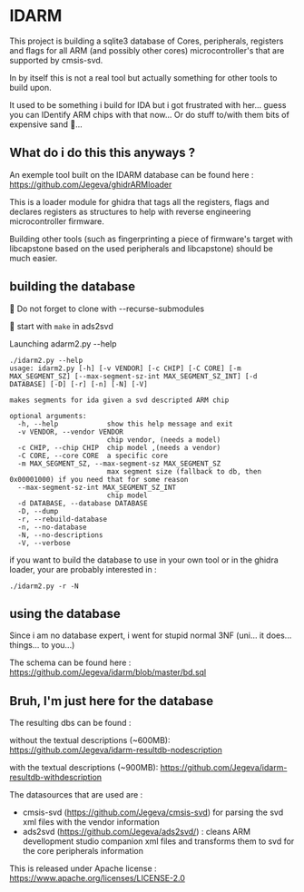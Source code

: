 # IDARM

This project is building a sqlite3 database of Cores, peripherals, registers and flags
for all ARM (and possibly other cores) microcontroller's that are supported by cmsis-svd. 

In by itself this is not a real tool but actually something for other tools to build upon.

It used to be something i build for IDA but i got frustrated with her... guess you can IDentify ARM chips with that now...
Or do stuff to/with them bits of expensive sand :tongue:...

## What do i do this this anyways ?

An exemple tool built on the IDARM database can be found here : https://github.com/Jegeva/ghidrARMloader

This is a loader module for ghidra that tags all the registers,
flags and declares registers as structures to help with reverse engineering
microcontroller firmware.

Building other tools (such as fingerprinting a piece of firmware's target with libcapstone based on the used peripherals and libcapstone) should be much easier.

## building the database 

:bell: Do not forget to clone with --recurse-submodules

:bell: start with `make` in ads2svd 

Launching adarm2.py --help

```console
./idarm2.py --help
usage: idarm2.py [-h] [-v VENDOR] [-c CHIP] [-C CORE] [-m MAX_SEGMENT_SZ] [--max-segment-sz-int MAX_SEGMENT_SZ_INT] [-d DATABASE] [-D] [-r] [-n] [-N] [-V]

makes segments for ida given a svd descripted ARM chip

optional arguments:
  -h, --help            show this help message and exit
  -v VENDOR, --vendor VENDOR
                        chip vendor, (needs a model)
  -c CHIP, --chip CHIP  chip model ,(needs a vendor)
  -C CORE, --core CORE  a specific core
  -m MAX_SEGMENT_SZ, --max-segment-sz MAX_SEGMENT_SZ
                        max segment size (fallback to db, then 0x00001000) if you need that for some reason
  --max-segment-sz-int MAX_SEGMENT_SZ_INT
                        chip model
  -d DATABASE, --database DATABASE
  -D, --dump
  -r, --rebuild-database
  -n, --no-database
  -N, --no-descriptions
  -V, --verbose
```

if you want to build the database to use in your own tool or in the ghidra loader, your are probably interested in :
```console
./idarm2.py -r -N
```

## using the database

Since i am no database expert, i went for stupid normal 3NF (uni... it does... things... to you...)

The schema can be found here : https://github.com/Jegeva/idarm/blob/master/bd.sql

## Bruh, I'm just here for the database

The resulting dbs can be found :

without the textual descriptions (~600MB): https://github.com/Jegeva/idarm-resultdb-nodescription

with the textual descriptions    (~900MB): https://github.com/Jegeva/idarm-resultdb-withdescription


The datasources that are used are :
- cmsis-svd (https://github.com/Jegeva/cmsis-svd) for parsing the svd xml files with the vendor information
- ads2svd (https://github.com/Jegeva/ads2svd/) : cleans ARM devellopment studio companion xml files and transforms them to svd for the core peripherals information

This is released under Apache license : https://www.apache.org/licenses/LICENSE-2.0


